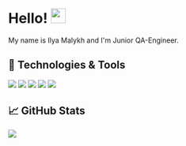 # Hello! <img src="https://raw.githubusercontent.com/MartinHeinz/MartinHeinz/master/wave.gif" width="30px">

My name is Ilya Malykh and I'm Junior QA-Engineer.

## 🔧 Technologies & Tools
![](https://img.shields.io/badge/OS-Windows-informational?style=flat&logo=windows&logoColor=white&color=2bbc8a)
![](https://img.shields.io/badge/Editor-IntelliJ_IDEA-informational?style=flat&logo=intellij-idea&logoColor=white&color=2bbc8a)
![](https://img.shields.io/badge/Code-Java-informational?style=flat&logo=java&logoColor=white&color=2bbc8a)
![](https://img.shields.io/badge/Tools-Selenium-informational?style=flat&logo=selenium&logoColor=white&color=2bbc8a)
![](https://img.shields.io/badge/Tools-rest-assured-informational?style=flat&logo=rest-assured&logoColor=white&color=2bbc8a)


## &#x1f4c8; GitHub Stats

<a href="https://github.com/ferras777/ferras777">
  <img align="center" src="https://github-readme-stats.vercel.app/api/top-langs/?username=ferras777&title_color=ffffff&text_color=c9cacc&icon_color=2bbc8a&bg_color=1d1f21" />
</a>
